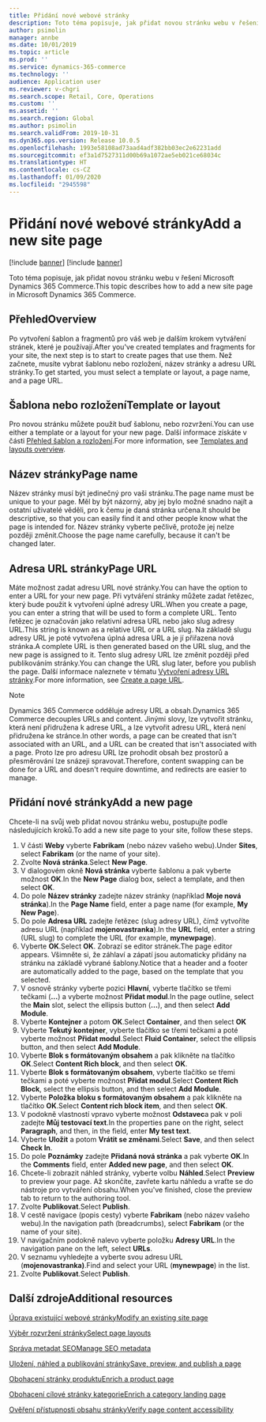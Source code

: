 ```yaml
---
title: Přidání nové webové stránky
description: Toto téma popisuje, jak přidat novou stránku webu v řešení Microsoft Dynamics 365 Commerce.
author: psimolin
manager: annbe
ms.date: 10/01/2019
ms.topic: article
ms.prod: ''
ms.service: dynamics-365-commerce
ms.technology: ''
audience: Application user
ms.reviewer: v-chgri
ms.search.scope: Retail, Core, Operations
ms.custom: ''
ms.assetid: ''
ms.search.region: Global
ms.author: psimolin
ms.search.validFrom: 2019-10-31
ms.dyn365.ops.version: Release 10.0.5
ms.openlocfilehash: 1993e58108ad73aad4adf382bb03ec2e62231add
ms.sourcegitcommit: ef3a1d7527311d00b69a1072ae5eb021ce68034c
ms.translationtype: HT
ms.contentlocale: cs-CZ
ms.lasthandoff: 01/09/2020
ms.locfileid: "2945598"
---
```

# <a name="add-a-new-site-page"></a><span data-ttu-id="fe730-103">Přidání nové webové stránky</span><span class="sxs-lookup"><span data-stu-id="fe730-103">Add a new site page</span></span>

[!include [banner](includes/preview-banner.md)]
[!include [banner](includes/banner.md)]

<span data-ttu-id="fe730-104">Toto téma popisuje, jak přidat novou stránku webu v řešení Microsoft Dynamics 365 Commerce.</span><span class="sxs-lookup"><span data-stu-id="fe730-104">This topic describes how to add a new site page in Microsoft Dynamics 365 Commerce.</span></span>

## <a name="overview"></a><span data-ttu-id="fe730-105">Přehled</span><span class="sxs-lookup"><span data-stu-id="fe730-105">Overview</span></span>

<span data-ttu-id="fe730-106">Po vytvoření šablon a fragmentů pro váš web je dalším krokem vytváření stránek, které je používají.</span><span class="sxs-lookup"><span data-stu-id="fe730-106">After you've created templates and fragments for your site, the next step is to start to create pages that use them.</span></span> <span data-ttu-id="fe730-107">Než začnete, musíte vybrat šablonu nebo rozložení, název stránky a adresu URL stránky.</span><span class="sxs-lookup"><span data-stu-id="fe730-107">To get started, you must select a template or layout, a page name, and a page URL.</span></span>

## <a name="template-or-layout"></a><span data-ttu-id="fe730-108">Šablona nebo rozložení</span><span class="sxs-lookup"><span data-stu-id="fe730-108">Template or layout</span></span>

<span data-ttu-id="fe730-109">Pro novou stránku můžete použít buď šablonu, nebo rozvržení.</span><span class="sxs-lookup"><span data-stu-id="fe730-109">You can use either a template or a layout for your new page.</span></span> <span data-ttu-id="fe730-110">Další informace získáte v části [Přehled šablon a rozložení](templates-layouts-overview.md).</span><span class="sxs-lookup"><span data-stu-id="fe730-110">For more information, see [Templates and layouts overview](templates-layouts-overview.md).</span></span>

## <a name="page-name"></a><span data-ttu-id="fe730-111">Název stránky</span><span class="sxs-lookup"><span data-stu-id="fe730-111">Page name</span></span>

<span data-ttu-id="fe730-112">Název stránky musí být jedinečný pro vaši stránku.</span><span class="sxs-lookup"><span data-stu-id="fe730-112">The page name must be unique to your page.</span></span> <span data-ttu-id="fe730-113">Měl by být názorný, aby jej bylo možné snadno najít a ostatní uživatelé věděli, pro k čemu je daná stránka určena.</span><span class="sxs-lookup"><span data-stu-id="fe730-113">It should be descriptive, so that you can easily find it and other people know what the page is intended for.</span></span> <span data-ttu-id="fe730-114">Název stránky vyberte pečlivě, protože jej nelze později změnit.</span><span class="sxs-lookup"><span data-stu-id="fe730-114">Choose the page name carefully, because it can't be changed later.</span></span>

## <a name="page-url"></a><span data-ttu-id="fe730-115">Adresa URL stránky</span><span class="sxs-lookup"><span data-stu-id="fe730-115">Page URL</span></span>

<span data-ttu-id="fe730-116">Máte možnost zadat adresu URL nové stránky.</span><span class="sxs-lookup"><span data-stu-id="fe730-116">You can have the option to enter a URL for your new page.</span></span> <span data-ttu-id="fe730-117">Při vytváření stránky můžete zadat řetězec, který bude použit k vytvoření úplné adresy URL.</span><span class="sxs-lookup"><span data-stu-id="fe730-117">When you create a page, you can enter a string that will be used to form a complete URL.</span></span> <span data-ttu-id="fe730-118">Tento řetězec je označován jako relativní adresa URL nebo jako slug adresy URL.</span><span class="sxs-lookup"><span data-stu-id="fe730-118">This string is known as a relative URL or a URL slug.</span></span> <span data-ttu-id="fe730-119">Na základě slugu adresy URL je poté vytvořena úplná adresa URL a je jí přiřazena nová stránka.</span><span class="sxs-lookup"><span data-stu-id="fe730-119">A complete URL is then generated based on the URL slug, and the new page is assigned to it.</span></span> <span data-ttu-id="fe730-120">Tento slug adresy URL lze změnit později před publikováním stránky.</span><span class="sxs-lookup"><span data-stu-id="fe730-120">You can change the URL slug later, before you publish the page.</span></span> <span data-ttu-id="fe730-121">Další informace naleznete v tématu [Vytvoření adresy URL stránky](create-page-URL.md).</span><span class="sxs-lookup"><span data-stu-id="fe730-121">For more information, see [Create a page URL](create-page-URL.md).</span></span>

> [!NOTE]
> <span data-ttu-id="fe730-122">Dynamics 365 Commerce odděluje adresy URL a obsah.</span><span class="sxs-lookup"><span data-stu-id="fe730-122">Dynamics 365 Commerce decouples URLs and content.</span></span> <span data-ttu-id="fe730-123">Jinými slovy, lze vytvořit stránku, která není přidružena k adrese URL, a lze vytvořit adresu URL, která není přidružena ke stránce.</span><span class="sxs-lookup"><span data-stu-id="fe730-123">In other words, a page can be created that isn't associated with an URL, and a URL can be created that isn't associated with a page.</span></span> <span data-ttu-id="fe730-124">Proto lze pro adresu URL lze prohodit obsah bez prostorů a přesměrování lze snázeji spravovat.</span><span class="sxs-lookup"><span data-stu-id="fe730-124">Therefore, content swapping can be done for a URL and doesn't require downtime, and redirects are easier to manage.</span></span>

## <a name="add-a-new-page"></a><span data-ttu-id="fe730-125">Přidání nové stránky</span><span class="sxs-lookup"><span data-stu-id="fe730-125">Add a new page</span></span>

<span data-ttu-id="fe730-126">Chcete-li na svůj web přidat novou stránku webu, postupujte podle následujících kroků.</span><span class="sxs-lookup"><span data-stu-id="fe730-126">To add a new site page to your site, follow these steps.</span></span>

1. <span data-ttu-id="fe730-127">V části **Weby** vyberte **Fabrikam** (nebo název vašeho webu).</span><span class="sxs-lookup"><span data-stu-id="fe730-127">Under **Sites**, select **Fabrikam** (or the name of your site).</span></span>
1. <span data-ttu-id="fe730-128">Zvolte **Nová stránka**.</span><span class="sxs-lookup"><span data-stu-id="fe730-128">Select **New Page**.</span></span>
1. <span data-ttu-id="fe730-129">V dialogovém okně **Nová stránka** vyberte šablonu a pak vyberte možnost **OK**.</span><span class="sxs-lookup"><span data-stu-id="fe730-129">In the **New Page** dialog box, select a template, and then select **OK**.</span></span>
1. <span data-ttu-id="fe730-130">Do pole **Název stránky** zadejte název stránky (například **Moje nová stránka**).</span><span class="sxs-lookup"><span data-stu-id="fe730-130">In the **Page Name** field, enter a page name (for example, **My New Page**).</span></span>
1. <span data-ttu-id="fe730-131">Do pole **Adresa URL** zadejte řetězec (slug adresy URL), čímž vytvoříte adresu URL (například **mojenovastranka**).</span><span class="sxs-lookup"><span data-stu-id="fe730-131">In the **URL** field, enter a string (URL slug) to complete the URL (for example, **mynewpage**).</span></span>
1. <span data-ttu-id="fe730-132">Vyberte **OK**.</span><span class="sxs-lookup"><span data-stu-id="fe730-132">Select **OK**.</span></span> <span data-ttu-id="fe730-133">Zobrazí se editor stránek.</span><span class="sxs-lookup"><span data-stu-id="fe730-133">The page editor appears.</span></span> <span data-ttu-id="fe730-134">Všimněte si, že záhlaví a zápatí jsou automaticky přidány na stránku na základě vybrané šablony.</span><span class="sxs-lookup"><span data-stu-id="fe730-134">Notice that a header and a footer are automatically added to the page, based on the template that you selected.</span></span>
1. <span data-ttu-id="fe730-135">V osnově stránky vyberte pozici **Hlavní**, vyberte tlačítko se třemi tečkami (**...**) a vyberte možnost **Přidat modul**.</span><span class="sxs-lookup"><span data-stu-id="fe730-135">In the page outline, select the **Main** slot, select the ellipsis button (**...**), and then select **Add Module**.</span></span>
1. <span data-ttu-id="fe730-136">Vyberte **Kontejner** a potom **OK**.</span><span class="sxs-lookup"><span data-stu-id="fe730-136">Select **Container**, and then select **OK**</span></span>
1. <span data-ttu-id="fe730-137">Vyberte **Tekutý kontejner**, vyberte tlačítko se třemi tečkami a poté vyberte možnost **Přidat modul**.</span><span class="sxs-lookup"><span data-stu-id="fe730-137">Select **Fluid Container**, select the ellipsis button, and then select **Add Module**.</span></span>
1. <span data-ttu-id="fe730-138">Vyberte **Blok s formátovaným obsahem** a pak klikněte na tlačítko **OK**.</span><span class="sxs-lookup"><span data-stu-id="fe730-138">Select **Content Rich block**, and then select **OK**.</span></span>
1. <span data-ttu-id="fe730-139">Vyberte **Blok s formátovaným obsahem**, vyberte tlačítko se třemi tečkami a poté vyberte možnost **Přidat modul**.</span><span class="sxs-lookup"><span data-stu-id="fe730-139">Select **Content Rich Block**, select the ellipsis button, and then select **Add Module**.</span></span>
1. <span data-ttu-id="fe730-140">Vyberte **Položka bloku s formátovaným obsahem** a pak klikněte na tlačítko **OK**.</span><span class="sxs-lookup"><span data-stu-id="fe730-140">Select **Content rich block item**, and then select **OK**.</span></span>
1. <span data-ttu-id="fe730-141">V podokně vlastností vpravo vyberte možnost **Odstavec**a pak v poli zadejte **Můj testovací text**.</span><span class="sxs-lookup"><span data-stu-id="fe730-141">In the properties pane on the right, select **Paragraph**, and then, in the field, enter **My test text**.</span></span>
1. <span data-ttu-id="fe730-142">Vyberte **Uložit** a potom **Vrátit se změnami**.</span><span class="sxs-lookup"><span data-stu-id="fe730-142">Select **Save**, and then select **Check In**.</span></span>
1. <span data-ttu-id="fe730-143">Do pole **Poznámky** zadejte **Přidaná nová stránka** a pak vyberte **OK**.</span><span class="sxs-lookup"><span data-stu-id="fe730-143">In the **Comments** field, enter **Added new page**, and then select **OK**.</span></span>
1. <span data-ttu-id="fe730-144">Chcete-li zobrazit náhled stránky, vyberte volbu **Náhled**.</span><span class="sxs-lookup"><span data-stu-id="fe730-144">Select **Preview** to preview your page.</span></span> <span data-ttu-id="fe730-145">Až skončíte, zavřete kartu náhledu a vraťte se do nástroje pro vytváření obsahu.</span><span class="sxs-lookup"><span data-stu-id="fe730-145">When you've finished, close the preview tab to return to the authoring tool.</span></span>
1. <span data-ttu-id="fe730-146">Zvolte **Publikovat**.</span><span class="sxs-lookup"><span data-stu-id="fe730-146">Select **Publish**.</span></span>
1. <span data-ttu-id="fe730-147">V cestě navigace (popis cesty) vyberte **Fabrikam** (nebo název vašeho webu).</span><span class="sxs-lookup"><span data-stu-id="fe730-147">In the navigation path (breadcrumbs), select **Fabrikam** (or the name of your site).</span></span>
1. <span data-ttu-id="fe730-148">V navigačním podokně nalevo vyberte položku **Adresy URL**.</span><span class="sxs-lookup"><span data-stu-id="fe730-148">In the navigation pane on the left, select **URLs**.</span></span>
1. <span data-ttu-id="fe730-149">V seznamu vyhledejte a vyberte svou adresu URL (**mojenovastranka)**.</span><span class="sxs-lookup"><span data-stu-id="fe730-149">Find and select your URL (**mynewpage**) in the list.</span></span>
1. <span data-ttu-id="fe730-150">Zvolte **Publikovat**.</span><span class="sxs-lookup"><span data-stu-id="fe730-150">Select **Publish**.</span></span>

## <a name="additional-resources"></a><span data-ttu-id="fe730-151">Další zdroje</span><span class="sxs-lookup"><span data-stu-id="fe730-151">Additional resources</span></span>

[<span data-ttu-id="fe730-152">Úprava existující webové stránky</span><span class="sxs-lookup"><span data-stu-id="fe730-152">Modify an existing site page</span></span>](modify-existing-page.md)

[<span data-ttu-id="fe730-153">Výběr rozvržení stránky</span><span class="sxs-lookup"><span data-stu-id="fe730-153">Select page layouts</span></span>](select-page-layouts.md)

[<span data-ttu-id="fe730-154">Správa metadat SEO</span><span class="sxs-lookup"><span data-stu-id="fe730-154">Manage SEO metadata</span></span>](manage-seo-metadata.md)

[<span data-ttu-id="fe730-155">Uložení, náhled a publikování stránky</span><span class="sxs-lookup"><span data-stu-id="fe730-155">Save, preview, and publish a page</span></span>](save-preview-publish-page.md)

[<span data-ttu-id="fe730-156">Obohacení stránky produktu</span><span class="sxs-lookup"><span data-stu-id="fe730-156">Enrich a product page</span></span>](enrich-product-page.md)

[<span data-ttu-id="fe730-157">Obohacení cílové stránky kategorie</span><span class="sxs-lookup"><span data-stu-id="fe730-157">Enrich a category landing page</span></span>](enrich-category-page.md)

[<span data-ttu-id="fe730-158">Ověření přístupnosti obsahu stránky</span><span class="sxs-lookup"><span data-stu-id="fe730-158">Verify page content accessibility</span></span>](verify-accessibility.md)
